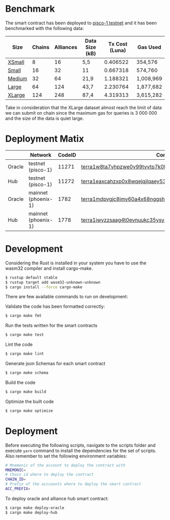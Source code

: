 # Benchmark 
The smart contract has been deployed to [pisco-1 testnet](https://terrasco.pe/testnet/address/terra1uysfaxm4sjd7j35cw484w3ky3v6fkpffgrzv63mp6mj64xdamp2stf6hmt) and it has been benchmarked with the following data:

| Size   | Chains | Alliances | Data Size (kB) | Tx Cost (Luna) | Gas Used  |
|--------|--------|-----------|----------------|----------------|-----------|
| [XSmall](https://terrasco.pe/testnet/tx/4EFB6A2CA53C54449B303CF3C91593E161E12195E0C302E9504ECF67EBF00078)  | 8     | 16        | 5,5             | 0.406522       | 354,576   |
| [Small](https://terrasco.pe/testnet/tx/D04758D0E6B1DF1B910ACB0473A3C232273A12D06A670CA0DB4AF53CA9981ECB)  | 16     | 32        | 11             | 0.667318       | 574,760   |
| [Medium](https://terrasco.pe/testnet/tx/7BFCFDB5D378C58BFCF117660C57DC7C909D6EB45C316F86FFD4FD255EA8C5C7) | 32     | 64        | 21,9           | 1.188321       | 1,008,969 |
| [Large](https://terrasco.pe/testnet/tx/3DF693DAC85B3D0EAFFFCA580031DD81D106F01CE582DC7EAB5D3C14F41F833E)  | 64     | 124       | 43,7           | 2.230764       | 1,877,682 |
| [XLarge](https://terrasco.pe/testnet/tx/9BA0C5C18D6BC484112A7C15F5E1ECCBB4D80C1CF117895E08A375F182407325)  | 124     | 248       | 87,4           | 4.319313       | 3,615,282 |

Take in consideration that the XLarge dataset almost reach the limit of data we can submit on chain since the maximum gas for queries is 3 000 000 and the size of the data is quiet large. 

# Deployment Matix

|        | Network             | CodeID | Contract Address                                                 |
|--------|---------------------|--------|------------------------------------------------------------------|
| Oracle | testnet (pisco-1)   | 11271   | [terra1w8ta7vhpzwe0y99tvvtp7k0k8uex2jq8jts8k2hsyg009ya06qts5fwftt](https://terrasco.pe/testnet/address/terra1w8ta7vhpzwe0y99tvvtp7k0k8uex2jq8jts8k2hsyg009ya06qts5fwftt) |
| Hub    | testnet (pisco-1)   | 11272   | [terra1eaxcahzxp0x8wqejqjlqaey53tp06l728qad6z395lyzgl026qkq20xj43](https://terrasco.pe/testnet/address/terra1eaxcahzxp0x8wqejqjlqaey53tp06l728qad6z395lyzgl026qkq20xj43) |
| Oracle | mainnet (phoenix-1) | 1782   | [terra1mdpvgjc8jmv60a4x68nggsh9w8uyv69sqls04a76m9med5hsqmwsse8sxa](https://chainsco.pe/terra2/address/terra1mdpvgjc8jmv60a4x68nggsh9w8uyv69sqls04a76m9med5hsqmwsse8sxa)                                                                 |
| Hub    | mainnet (phoenix-1) | 1778   | [terra1jwyzzsaag4t0evnuukc35ysyrx9arzdde2kg9cld28alhjurtthq0prs2s](https://chainsco.pe/terra2/address/terra1jwyzzsaag4t0evnuukc35ysyrx9arzdde2kg9cld28alhjurtthq0prs2s)                                                                 |

# Development

Considering the Rust is installed in your system you have to use the wasm32 compiler and install cargo-make. 

```sh
$ rustup default stable
$ rustup target add wasm32-unknown-unknown
$ cargo install --force cargo-make
```

There are few available commands to run on development:

Validate the code has been formatted correctly:
```sh
$ cargo make fmt
```

Run the tests written for the smart contracts
```sh
$ cargo make test
```

Lint the code 
```sh
$ cargo make lint
```

Generate json Schemas for each smart contract
```sh
$ cargo make schema
```

Build the code
```sh
$ cargo make build
```

Optimize the built code
```sh
$ cargo make optimize
```

# Deployment 

Before executing the following scripts, navigate to the scripts folder and execute `yarn` command to install the dependencies for the set of scripts. Also remember to set the following environment variables:

```sh
# Mnemonic of the account to deploy the contract with
MNEMONIC=
# Chain id where to deploy the contract
CHAIN_ID=
# Prefix of the acccounts where to deploy the smart contract 
ACC_PREFIX=
```

To deploy oracle and alliance hub smart contract:
```sh
$ cargo make deploy-oracle
$ cargo make deploy-hub
```

